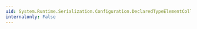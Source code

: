 ```yaml
---
uid: System.Runtime.Serialization.Configuration.DeclaredTypeElementCollection.Item(System.String)
internalonly: False
---
```

